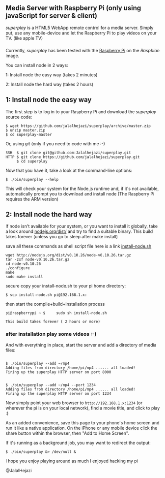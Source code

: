 ## Media Server with Raspberry Pi  (only using javaScript for server & client) 

*superplay* is a HTML5 WebApp remote control for a media
server. Simply put, use any mobile-device and let the Raspberry Pi to
play videos on your TV. (like apple TV)


###

Currently, *superplay* has been tested with the
[Raspberry Pi](http://www.raspberrypi.org/) on the
*Raspbian* image. 

You can install node in 2 ways:

1: Install node the easy way (takes 2 minutes)

2: Install node the hard way (takes 2 hours)


## 1: Install node the easy way

The first step is to log in to your Raspberry Pi and
download the *superplay* source code:

~~~
$ wget https://github.com/jalalhejazi/superplay/archive/master.zip
$ unzip master.zip
$ cd superplay-master
~~~

Or, using *git* (only if you need to code with me :-)
			
~~~
SSH  $ git clone git@github.com:Jalalhejazi/superplay.git
HTTP $ git clone https://github.com/jalalhejazi/superplay.git
	 $ cd superplay
~~~

Now that you have it, take a look at the command-line options:

~~~
$ ./bin/superplay --help
~~~

This will check your system for the Node.js runtime and, if
it's not available, automatically prompt you to download and
install node (The Raspberry Pi requires the ARM version)



## 2: Install node the hard way

If node isn't available for your system, or you
want to install it globally, take a look around
[nodejs.org/dist/](http://nodejs.org/dist/) and try to find
a suitable binary. 
This build takes forever (unless you go to sleep after make install)

save all these commands as shell script file
here is a link <a href="install-node.sh">install-node.sh</a>

~~~
wget http://nodejs.org/dist/v0.10.26/node-v0.10.26.tar.gz
tar -zxf node-v0.10.26.tar.gz
cd node-v0.10.26
./configure
make
sudo make install
~~~

secure copy your install-node.sh to your pi home directory: 

~~~
$ scp install-node.sh pi@192.168.1.x:  

~~~

then start the compile+build+installation process 

~~~
pi@raspberrypi ~ $     sudo sh install-node.sh

This build takes forever ( 2 hours or more)

~~~


### after installation play some videos :-) 

And with everything in place, 
start the server and add a directory of media files:

~~~

$ ./bin/superplay --add ~/mp4
Adding files from directory /home/pi/mp4 ...... all loaded!
Firing up the superplay HTTP server on port 8000


$ ./bin/superplay --add ~/mp4 --port 1234
Adding files from directory /home/pi/mp4 ...... all loaded!
Firing up the superplay HTTP server on port 1234

~~~

Now simply point your web browser to `http://192.168.1.x:1234`
(or wherever the pi is on your local network), find a
movie title, and click to play :)

As an added convenience, save this page to your phone's home
screen and run it like a native application. 
On the iPhone or any mobile device click the share button within the browser, then "Add to Home Screen".


If it's running as a background job, you may want to redirect the output:

~~~
$ ./bin/superplay &> /dev/null &
~~~

I hope you enjoy playing around as much I enjoyed hacking my pi 

@JalalHejazi

